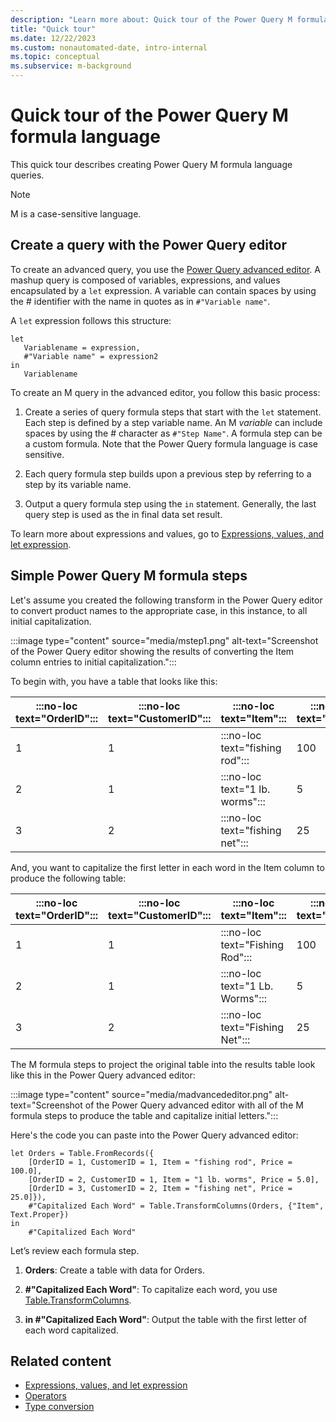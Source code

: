 ```yaml
---
description: "Learn more about: Quick tour of the Power Query M formula language"
title: "Quick tour"
ms.date: 12/22/2023
ms.custom: nonautomated-date, intro-internal
ms.topic: conceptual
ms.subservice: m-background
---
```

# Quick tour of the Power Query M formula language

This quick tour describes creating Power Query M formula language queries.

> [!NOTE]
> M is a case-sensitive language.

## Create a query with the Power Query editor

To create an advanced query, you use the [Power Query advanced editor](/power-query/power-query-ui#the-advanced-editor). A mashup query is composed of variables, expressions, and values encapsulated by a `let` expression. A variable can contain spaces by using the # identifier with the name in quotes as in `#"Variable name"`.

A `let` expression follows this structure:

```powerquery-m
let
   Variablename = expression,
   #"Variable name" = expression2
in
   Variablename
```  

To create an M query in the advanced editor, you follow this basic process:

1. Create a series of query formula steps that start with the `let` statement. Each step is defined by a step variable name. An M _variable_ can include spaces by using the # character as `#"Step Name"`. A formula step can be a custom formula. Note that the Power Query formula language is case sensitive.

2. Each query formula step builds upon a previous step by referring to a step by its variable name.

3. Output a query formula step using the `in` statement. Generally, the last query step is used as the in final data set result.

To learn more about expressions and values, go to [Expressions, values, and let expression](expressions-values-and-let-expression.md).

## Simple Power Query M formula steps

Let's assume you created the following transform in the Power Query editor to convert product names to the appropriate case, in this instance, to all initial capitalization.

:::image type="content" source="media/mstep1.png" alt-text="Screenshot of the Power Query editor showing the results of converting the Item column entries to initial capitalization.":::

To begin with, you have a table that looks like this:

|:::no-loc text="OrderID":::|:::no-loc text="CustomerID":::|:::no-loc text="Item":::|:::no-loc text="Price":::|
|-----------|--------------|--------|---------|
|1|1|:::no-loc text="fishing rod":::|100|
|2|1|:::no-loc text="1 lb. worms":::|5|
|3|2|:::no-loc text="fishing net":::|25|

And, you want to capitalize the first letter in each word in the Item column to produce the following table:

|:::no-loc text="OrderID":::|:::no-loc text="CustomerID":::|:::no-loc text="Item":::|:::no-loc text="Price":::|
|-----------|--------------|--------|---------|
|1|1|:::no-loc text="Fishing Rod":::|100|
|2|1|:::no-loc text="1 Lb. Worms":::|5|
|3|2|:::no-loc text="Fishing Net":::|25|

The M formula steps to project the original table into the results table look like this in the Power Query advanced editor:

:::image type="content" source="media/madvancededitor.png" alt-text="Screenshot of the Power Query advanced editor with all of the M formula steps to produce the table and capitalize initial letters.":::

Here's the code you can paste into the Power Query advanced editor:

```powerquery-m
let Orders = Table.FromRecords({
    [OrderID = 1, CustomerID = 1, Item = "fishing rod", Price = 100.0],
    [OrderID = 2, CustomerID = 1, Item = "1 lb. worms", Price = 5.0],
    [OrderID = 3, CustomerID = 2, Item = "fishing net", Price = 25.0]}),
    #"Capitalized Each Word" = Table.TransformColumns(Orders, {"Item", Text.Proper})
in
    #"Capitalized Each Word"
```

Let’s review each formula step.

1. **Orders**: Create a table with data for Orders.

2. **#"Capitalized Each Word"**: To capitalize each word, you use [Table.TransformColumns](table-transformcolumns.md).

3. **in #"Capitalized Each Word"**: Output the table with the first letter of each word capitalized.  
  
## Related content

* [Expressions, values, and let expression](expressions-values-and-let-expression.md)
* [Operators](operators.md)
* [Type conversion](type-conversion.md)
